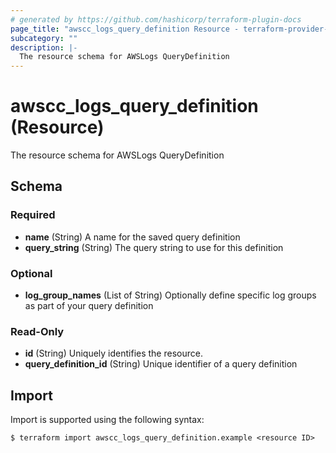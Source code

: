 ```yaml
---
# generated by https://github.com/hashicorp/terraform-plugin-docs
page_title: "awscc_logs_query_definition Resource - terraform-provider-awscc"
subcategory: ""
description: |-
  The resource schema for AWSLogs QueryDefinition
---
```


# awscc_logs_query_definition (Resource)

The resource schema for AWSLogs QueryDefinition



<!-- schema generated by tfplugindocs -->
## Schema

### Required

- **name** (String) A name for the saved query definition
- **query_string** (String) The query string to use for this definition

### Optional

- **log_group_names** (List of String) Optionally define specific log groups as part of your query definition

### Read-Only

- **id** (String) Uniquely identifies the resource.
- **query_definition_id** (String) Unique identifier of a query definition

## Import

Import is supported using the following syntax:

```shell
$ terraform import awscc_logs_query_definition.example <resource ID>
```
